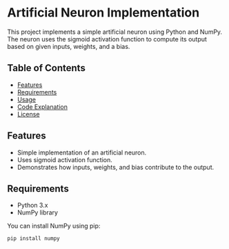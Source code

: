 # Artificial Neuron Implementation

This project implements a simple artificial neuron using Python and NumPy. The neuron uses the sigmoid activation function to compute its output based on given inputs, weights, and a bias.

## Table of Contents

- [Features](#features)
- [Requirements](#requirements)
- [Usage](#usage)
- [Code Explanation](#code-explanation)
- [License](#license)

## Features

- Simple implementation of an artificial neuron.
- Uses sigmoid activation function.
- Demonstrates how inputs, weights, and bias contribute to the output.

## Requirements

- Python 3.x
- NumPy library

You can install NumPy using pip:

```bash
pip install numpy
